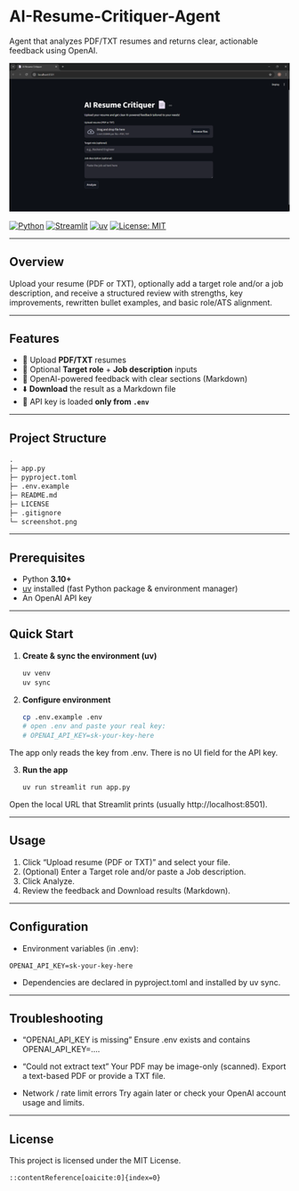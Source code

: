 # AI-Resume-Critiquer-Agent
Agent that analyzes PDF/TXT resumes and returns clear, actionable feedback using OpenAI.

![screenshot](screenshot.png)

[![Python](https://img.shields.io/badge/Python-3.10%2B-blue.svg)](https://www.python.org/)
[![Streamlit](https://img.shields.io/badge/Streamlit-UI-red.svg)](https://streamlit.io/)
[![uv](https://img.shields.io/badge/uv-package_manager-4B8.svg)](https://docs.astral.sh/uv/)
[![License: MIT](https://img.shields.io/badge/License-MIT-green.svg)](LICENSE)

---

## Overview

Upload your resume (PDF or TXT), optionally add a target role and/or a job description, and receive a structured review with strengths, key improvements, rewritten bullet examples, and basic role/ATS alignment.

---

## Features

- 📄 Upload **PDF/TXT** resumes  
- 🎯 Optional **Target role** + **Job description** inputs  
- 🧠 OpenAI-powered feedback with clear sections (Markdown)  
- ⬇️ **Download** the result as a Markdown file  
- 🔐 API key is loaded **only from `.env`**

---

## Project Structure

```text
.
├─ app.py
├─ pyproject.toml
├─ .env.example
├─ README.md
├─ LICENSE
├─ .gitignore
└─ screenshot.png
```

---

## Prerequisites

- Python **3.10+**
- [uv](https://docs.astral.sh/uv/) installed (fast Python package & environment manager)
- An OpenAI API key

---

## Quick Start

1. **Create & sync the environment (uv)**
   ```bash
   uv venv
   uv sync
   
2. **Configure environment**
   ```bash
   cp .env.example .env
   # open .env and paste your real key:
   # OPENAI_API_KEY=sk-your-key-here

The app only reads the key from .env. There is no UI field for the API key.

3. **Run the app**
   ```bash
   uv run streamlit run app.py
   
Open the local URL that Streamlit prints (usually http://localhost:8501).

---

## Usage

1. Click “Upload resume (PDF or TXT)” and select your file.
2. (Optional) Enter a Target role and/or paste a Job description.
3. Click Analyze.
4. Review the feedback and Download results (Markdown).

---

## Configuration

- Environment variables (in .env):
```text
OPENAI_API_KEY=sk-your-key-here
```

- Dependencies are declared in pyproject.toml and installed by uv sync.

---

## Troubleshooting

- “OPENAI_API_KEY is missing”
Ensure .env exists and contains OPENAI_API_KEY=....

- “Could not extract text”
Your PDF may be image-only (scanned). Export a text-based PDF or provide a TXT file.

- Network / rate limit errors
Try again later or check your OpenAI account usage and limits.

---

## License

This project is licensed under the MIT License.
```text
::contentReference[oaicite:0]{index=0}
```
